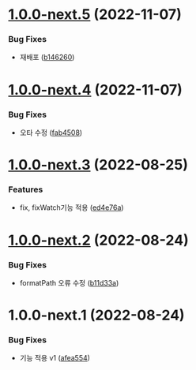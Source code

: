 # [1.0.0-next.5](https://github.com/jl917/eslintWatch/compare/v1.0.0-next.4...v1.0.0-next.5) (2022-11-07)


### Bug Fixes

* 재배포 ([b146260](https://github.com/jl917/eslintWatch/commit/b1462600e490a05cb3078d6018b69271429d323d))

# [1.0.0-next.4](https://github.com/jl917/eslintWatch/compare/v1.0.0-next.3...v1.0.0-next.4) (2022-11-07)


### Bug Fixes

* 오타 수정 ([fab4508](https://github.com/jl917/eslintWatch/commit/fab450899045fc7ff2d0cd2d3d2e98d1b27ccafb))

# [1.0.0-next.3](https://github.com/jl917/eslintWatch/compare/v1.0.0-next.2...v1.0.0-next.3) (2022-08-25)


### Features

* fix, fixWatch기능 적용 ([ed4e76a](https://github.com/jl917/eslintWatch/commit/ed4e76a88da9da0b175d16e083794b885d9612fb))

# [1.0.0-next.2](https://github.com/jl917/eslintWatch/compare/v1.0.0-next.1...v1.0.0-next.2) (2022-08-24)


### Bug Fixes

* formatPath 오류 수정 ([b11d33a](https://github.com/jl917/eslintWatch/commit/b11d33a80561dbd66d3f55bcc3dc8c78e2fd655d))

# 1.0.0-next.1 (2022-08-24)


### Bug Fixes

* 기능 적용 v1 ([afea554](https://github.com/jl917/eslintWatch/commit/afea554a234c57b90c6544cdba168a4b70dbd5d6))
